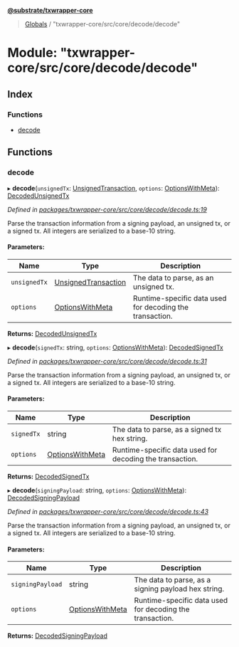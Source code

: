 **[@substrate/txwrapper-core](../README.md)**

> [Globals](../globals.md) / "txwrapper-core/src/core/decode/decode"

# Module: "txwrapper-core/src/core/decode/decode"

## Index

### Functions

* [decode](_txwrapper_core_src_core_decode_decode_.md#decode)

## Functions

### decode

▸ **decode**(`unsignedTx`: [UnsignedTransaction](../interfaces/_txwrapper_core_src_types_method_.unsignedtransaction.md), `options`: [OptionsWithMeta](../interfaces/_txwrapper_core_src_types_method_.optionswithmeta.md)): [DecodedUnsignedTx](_txwrapper_core_src_types_decode_.md#decodedunsignedtx)

*Defined in [packages/txwrapper-core/src/core/decode/decode.ts:19](https://github.com/paritytech/txwrapper-core/blob/731a943/packages/txwrapper-core/src/core/decode/decode.ts#L19)*

Parse the transaction information from a signing payload, an unsigned tx, or a signed tx.
All integers are serialized to a base-10 string.

#### Parameters:

Name | Type | Description |
------ | ------ | ------ |
`unsignedTx` | [UnsignedTransaction](../interfaces/_txwrapper_core_src_types_method_.unsignedtransaction.md) | The data to parse, as an unsigned tx. |
`options` | [OptionsWithMeta](../interfaces/_txwrapper_core_src_types_method_.optionswithmeta.md) | Runtime-specific data used for decoding the transaction.  |

**Returns:** [DecodedUnsignedTx](_txwrapper_core_src_types_decode_.md#decodedunsignedtx)

▸ **decode**(`signedTx`: string, `options`: [OptionsWithMeta](../interfaces/_txwrapper_core_src_types_method_.optionswithmeta.md)): [DecodedSignedTx](_txwrapper_core_src_types_decode_.md#decodedsignedtx)

*Defined in [packages/txwrapper-core/src/core/decode/decode.ts:31](https://github.com/paritytech/txwrapper-core/blob/731a943/packages/txwrapper-core/src/core/decode/decode.ts#L31)*

Parse the transaction information from a signing payload, an unsigned tx, or a signed tx.
All integers are serialized to a base-10 string.

#### Parameters:

Name | Type | Description |
------ | ------ | ------ |
`signedTx` | string | The data to parse, as a signed tx hex string. |
`options` | [OptionsWithMeta](../interfaces/_txwrapper_core_src_types_method_.optionswithmeta.md) | Runtime-specific data used for decoding the transaction.  |

**Returns:** [DecodedSignedTx](_txwrapper_core_src_types_decode_.md#decodedsignedtx)

▸ **decode**(`signingPayload`: string, `options`: [OptionsWithMeta](../interfaces/_txwrapper_core_src_types_method_.optionswithmeta.md)): [DecodedSigningPayload](_txwrapper_core_src_types_decode_.md#decodedsigningpayload)

*Defined in [packages/txwrapper-core/src/core/decode/decode.ts:43](https://github.com/paritytech/txwrapper-core/blob/731a943/packages/txwrapper-core/src/core/decode/decode.ts#L43)*

Parse the transaction information from a signing payload, an unsigned tx, or a signed tx.
All integers are serialized to a base-10 string.

#### Parameters:

Name | Type | Description |
------ | ------ | ------ |
`signingPayload` | string | The data to parse, as a signing payload hex string. |
`options` | [OptionsWithMeta](../interfaces/_txwrapper_core_src_types_method_.optionswithmeta.md) | Runtime-specific data used for decoding the transaction.  |

**Returns:** [DecodedSigningPayload](_txwrapper_core_src_types_decode_.md#decodedsigningpayload)

